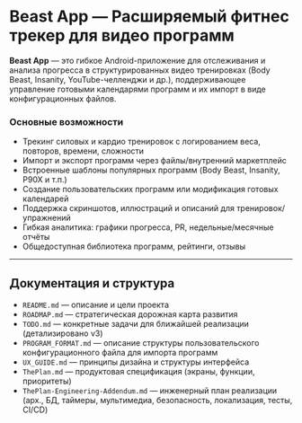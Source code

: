 # Beast App — Расширяемый фитнес трекер для видео программ

**Beast App** — это гибкое Android-приложение для отслеживания и анализа прогресса в структурированных видео тренировках (Body Beast, Insanity, YouTube-челленджи и др.), поддерживающее управление готовыми календарями программ и их импорт в виде конфигурационных файлов.

### Основные возможности

- Трекинг силовых и кардио тренировок с логированием веса, повторов, времени, сложности
- Импорт и экспорт программ через файлы/внутренний маркетплейс
- Встроенные шаблоны популярных программ (Body Beast, Insanity, P90X и т.п.)
- Создание пользовательских программ или модификация готовых календарей
- Поддержка скриншотов, иллюстраций и описаний для тренировок/упражнений
- Гибкая аналитика: графики прогресса, PR, недельные/месячные отчёты
- Общедоступная библиотека программ, рейтинги, отзывы

***

## Документация и структура

- `README.md` — описание и цели проекта
- `ROADMAP.md` — стратегическая дорожная карта развития
- `TODO.md` — конкретные задачи для ближайшей реализации (детализировано v3)
- `PROGRAM_FORMAT.md` — описание структуры пользовательского конфигурационного файла для импорта программ
- `UX_GUIDE.md` — принципы дизайна и структуры интерфейса
- `ThePlan.md` — продуктовая спецификация (экраны, функции, приоритеты)
- `ThePlan-Engineering-Addendum.md` — инженерный план реализации (арх., БД, таймеры, мультимедиа, безопасность, локализация, тесты, CI/CD)

